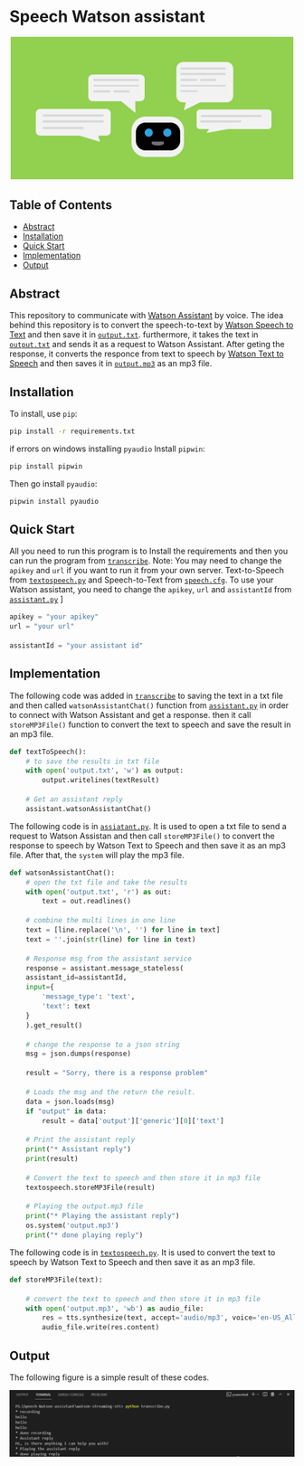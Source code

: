 # Speech Watson assistant

<!-- PROJECT IMAGE -->
<p align="center">
<img src="images/image.png" alt="image" width="500">
</p>

<!-- TABLE OF CONTENTS -->
## Table of Contents

* [Abstract](#abstract)
* [Installation](#installation)
* [Quick Start](#quick-start)
* [Implementation](#implementation)
* [Output](#output)

<!-- ABSTRACT -->
## Abstract

This repository to communicate with [Watson Assistant](https://www.ibm.com/cloud/watson-assistant) by voice. The idea behind this repository is to convert the speech-to-text by [Watson Speech to Text](https://www.ibm.com/cloud/watson-speech-to-text) and then save it in [`output.txt`](https://github.com/MohammedAlosaimi/Speech-Watson-assistant/blob/master/watson-streaming-stt/output.txt). furthermore, it takes the text in [`output.txt`](https://github.com/MohammedAlosaimi/Speech-Watson-assistant/blob/master/watson-streaming-stt/output.txt) and sends it as a request to Watson Assistant. After geting the response, it converts the responce from text to speech by [Watson Text to Speech](https://www.ibm.com/cloud/watson-text-to-speech) and then saves it in [`output.mp3`](https://github.com/MohammedAlosaimi/Speech-Watson-assistant/blob/master/watson-streaming-stt/output.mp3) as an mp3 file.

<!-- INSTALLATION -->
## Installation

To install, use `pip`: 

```bash
pip install -r requirements.txt
```
if errors on windows installing `pyaudio`
Install `pipwin`: 

```bash
pip install pipwin
```

Then go install `pyaudio`: 

```bash
pipwin install pyaudio
```

<!-- QUICK START -->
## Quick Start

All you need to run this program is to Install the requirements and then you can run the program from [`transcribe`](https://github.com/MohammedAlosaimi/Speech-Watson-assistant/blob/master/watson-streaming-stt/transcribe.py). Note: You may need to change the `apikey` and `url` if you want to run it from your own server. Text-to-Speech from [`textospeech.py`](https://github.com/MohammedAlosaimi/Speech-Watson-assistant/blob/master/watson-streaming-stt/textospeech.py) and Speech-to-Text from [`speech.cfg`](https://github.com/MohammedAlosaimi/Speech-Watson-assistant/blob/master/watson-streaming-stt/setup.cfg). To use your Watson assistant, you need to change the `apikey`, `url` and `assistantId`  from [`assistant.py`](https://github.com/MohammedAlosaimi/Speech-Watson-assistant/blob/master/watson-streaming-stt/assistant.py) ]

```python
apikey = "your apikey"
url = "your url"

assistantId = "your assistant id"
```

<!-- IMPLEMENTATION -->
## Implementation

The following code was added in [`transcribe`](https://github.com/MohammedAlosaimi/Speech-Watson-assistant/blob/master/watson-streaming-stt/transcribe.py) to saving the text in a txt file and then called `watsonAssistantChat()` function from [`assistant.py`](https://github.com/MohammedAlosaimi/Speech-Watson-assistant/blob/master/watson-streaming-stt/assistant.py) in order to connect with Watson Assistant and get a response. then it call `storeMP3File()` function to convert the text to speech and save the result in an mp3 file.

```python
def textToSpeech():
    # to save the results in txt file
    with open('output.txt', 'w') as output:
        output.writelines(textResult)
    
    # Get an assistant reply
    assistant.watsonAssistantChat()
```

The following code is in [`assiatant.py`](https://github.com/MohammedAlosaimi/Speech-Watson-assistant/blob/master/watson-streaming-stt/assistant.py). It is used to open a txt file to send a request to Watson Assistan and then call `storeMP3File()` to convert the response to speech by Watson Text to Speech and then save it as an mp3 file. After that, the `system` will play the mp3 file.

```python
def watsonAssistantChat():
    # open the txt file and take the results
    with open('output.txt', 'r') as out:
        text = out.readlines()
    
    # combine the multi lines in one line
    text = [line.replace('\n', '') for line in text]
    text = ''.join(str(line) for line in text)

    # Response msg from the assistant service
    response = assistant.message_stateless(
    assistant_id=assistantId,
    input={
        'message_type': 'text',
        'text': text
    }
    ).get_result()

    # change the response to a json string
    msg = json.dumps(response)

    result = "Sorry, there is a response problem"

    # Loads the msg and the return the result.
    data = json.loads(msg)
    if "output" in data:
        result = data['output']['generic'][0]['text']
  
    # Print the assistant reply
    print("* Assistant reply")
    print(result)
    
    # Convert the text to speech and then store it in mp3 file
    textospeech.storeMP3File(result)

    # Playing the output.mp3 file 
    print("* Playing the assistant reply")
    os.system('output.mp3')
    print("* done playing reply")
```

The following code is in [`textospeech.py`](https://github.com/MohammedAlosaimi/Speech-Watson-assistant/blob/master/watson-streaming-stt/textospeech.py). It is used to convert the text to speech by Watson Text to Speech and then save it as an mp3 file.

```python
def storeMP3File(text):

    # convert the text to speech and then store it in mp3 file
    with open('output.mp3', 'wb') as audio_file:
        res = tts.synthesize(text, accept='audio/mp3', voice='en-US_AllisonV3Voice').get_result()
        audio_file.write(res.content)
```

<!-- OUTPUT -->
## Output

The following figure is a simple result of these codes.

<p align="center">
<img src="images/output.png" alt="output" width="700">
</p>
